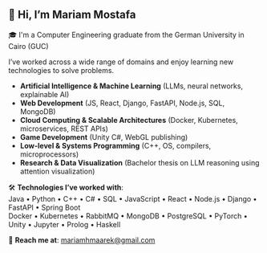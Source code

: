 ## 👋 Hi, I’m Mariam Mostafa

🎓 I'm a Computer Engineering graduate from the German University in Cairo (GUC)  

I’ve worked across a wide range of domains and enjoy learning new technologies to solve problems.

- **Artificial Intelligence & Machine Learning** (LLMs, neural networks, explainable AI)
- **Web Development** (JS, React, Django, FastAPI, Node.js, SQL, MongoDB)
- **Cloud Computing & Scalable Architectures** (Docker, Kubernetes, microservices, REST APIs)
- **Game Development** (Unity C#, WebGL publishing)
- **Low-level & Systems Programming** (C++, OS, compilers, microprocessors)
- **Research & Data Visualization** (Bachelor thesis on LLM reasoning using attention visualization)

🛠️ **Technologies I’ve worked with**:  
Java • Python • C++ • C# • SQL • JavaScript • React • Node.js • Django • FastAPI • Spring Boot  
Docker • Kubernetes • RabbitMQ • MongoDB • PostgreSQL • PyTorch • Unity • Jupyter • Prolog • Haskell

🔗 **Reach me at**: [mariamhmaarek@gmail.com](mailto:mariamhmaarek@gmail.com)

<!---
mariamhmostafa/mariamhmostafa is a ✨ special ✨ repository because its `README.md` (this file) appears on your GitHub profile.
You can click the Preview link to take a look at your changes.
--->
